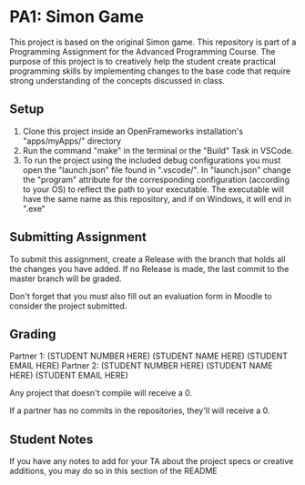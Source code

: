 # PA1: Simon Game
This project is based on the original Simon game.
This repository is part of a Programming Assignment for the Advanced Programming Course. 
The purpose of this project is to creatively help the student create practical programming skills by implementing changes to the base code that require strong understanding of the concepts discussed in class.

## Setup
1. Clone this project inside an OpenFrameworks installation's "apps/myApps/" directory
2. Run the command "make" in the terminal or the "Build" Task in VSCode.
3. To run the project using the included debug configurations you must open the "launch.json" file
found in ".vscode/". In "launch.json" change the "program" attribute for the corresponding configuration (according to your OS)
to reflect the path to your executable. The executable will have the same name as this repository, and if on Windows, it 
will end in ".exe"

## Submitting Assignment
To submit this assignment, create a Release with the branch that holds all the changes you have added. If no Release is made, the last commit to the master branch will be graded.

Don't forget that you must also fill out an evaluation form in Moodle to consider the project submitted.

## Grading

Partner 1: (STUDENT NUMBER HERE) (STUDENT NAME HERE) (STUDENT EMAIL HERE)
Partner 2: (STUDENT NUMBER HERE) (STUDENT NAME HERE) (STUDENT EMAIL HERE)

Any project that doesn't compile will receive a 0.

If a partner has no commits in the repositories, they'll will receive a 0.

## Student Notes
If you have any notes to add for your TA about the project specs or creative additions, you may do so in this section of the README
